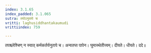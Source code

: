 ```yaml
---
index: 3.1.65
index_padded: 3.1.065
sutra: तपोऽनुतापे च
vritti: laghusiddhantakaumudi
vrittiindex: 759

---
```

तपश्च्लेश्चिण् न स्यात् कर्मकर्तर्यनुतापे च। अन्वतप्त पापेन। घुमास्थेतीत्त्वम्। दीयते। धीयते। ददे॥